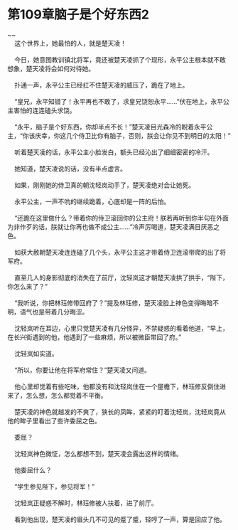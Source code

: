 # 第109章脑子是个好东西2
~~<br>&nbsp;&nbsp;&nbsp;&nbsp;这个世界上，她最怕的人，就是楚天凌！<br><br>&nbsp;&nbsp;&nbsp;&nbsp;今日，她意图教训镇北将军，竟还被楚天凌抓了个现形，永平公主根本就不敢想象，楚天凌将会如何对待她。<br><br>&nbsp;&nbsp;&nbsp;&nbsp;扑通一声，永平公主已经扛不住楚天凌的威压了，跪在了地上。<br><br>&nbsp;&nbsp;&nbsp;&nbsp;“皇兄，永平知错了！永平再也不敢了，求皇兄饶恕永平……”伏在地上，永平公主害怕的连连磕头求饶。<br><br>&nbsp;&nbsp;&nbsp;&nbsp;“永平，脑子是个好东西，你却半点不长！”楚天凌目光森冷的睨着永平公主，“你该庆幸，你这几个侍卫比你有脑子，否则，朕会让你见不到明日的太阳！”<br><br>&nbsp;&nbsp;&nbsp;&nbsp;听着楚天凌的话，永平公主小脸发白，额头已经沁出了细细密密的冷汗。<br><br>&nbsp;&nbsp;&nbsp;&nbsp;她知道，楚天凌说的话，没有半点虚言。<br><br>&nbsp;&nbsp;&nbsp;&nbsp;如果，刚刚她的侍卫真的朝沈轻岚动手了，楚天凌绝对会让她死。<br><br>&nbsp;&nbsp;&nbsp;&nbsp;永平公主，一声不吭的继续跪着，心底却是一阵的后怕。<br><br>&nbsp;&nbsp;&nbsp;&nbsp;“还跪在这里做什么？带着你的侍卫滚回你的公主府！朕若再听到你半句在外面为非作歹的话，朕就让你再也做不成公主……”冷声厉喝道，楚天凌满目厌恶之色。<br><br>&nbsp;&nbsp;&nbsp;&nbsp;如获大赦朝楚天凌连连磕了几个头，永平公主这才带着侍卫连滚带爬的出了将军府。<br><br>&nbsp;&nbsp;&nbsp;&nbsp;直至几人的身影彻底的消失在了前厅，沈轻岚这才朝楚天凌拱了拱手，“陛下，你怎么来了？”<br><br>&nbsp;&nbsp;&nbsp;&nbsp;“我听说，你把林珏修带回府了？”提及林珏修，楚天凌脸上神色变得晦暗不明，语气也是带着几分晦涩。<br><br>&nbsp;&nbsp;&nbsp;&nbsp;沈轻岚听在耳边，心里只觉楚天凌有几分怪异，不禁疑惑的看着他道，“早上，在长兴街遇到的他，他遇到了一些麻烦，所以被微臣带回了府。”<br><br>&nbsp;&nbsp;&nbsp;&nbsp;沈轻岚如实道。<br><br>&nbsp;&nbsp;&nbsp;&nbsp;“所以，你要让他在将军府常住？”楚天凌又问道。<br><br>&nbsp;&nbsp;&nbsp;&nbsp;他心里却觉着有些吃味，他都没有和沈轻岚住在一个屋檐下，林珏修反倒住进来了，怎么想，怎么都觉着不平衡。<br><br>&nbsp;&nbsp;&nbsp;&nbsp;楚天凌的神色就越发的不爽了，狭长的凤眸，紧紧的盯着沈轻岚，沈轻岚竟从他的眸子里看出了些许委屈之色。<br><br>&nbsp;&nbsp;&nbsp;&nbsp;委屈？<br><br>&nbsp;&nbsp;&nbsp;&nbsp;沈轻岚神色微怔，怎么都想不到，楚天凌会露出这样的情绪。<br><br>&nbsp;&nbsp;&nbsp;&nbsp;他委屈什么？<br><br>&nbsp;&nbsp;&nbsp;&nbsp;“学生参见陛下，参见将军！”<br><br>&nbsp;&nbsp;&nbsp;&nbsp;沈轻岚正疑惑不解时，林珏修被人扶着，进了前厅。<br><br>&nbsp;&nbsp;&nbsp;&nbsp;看到他出现，楚天凌的眉头几不可见的蹙了蹙，轻哼了一声，算是回应了他。<br><br>
                    

<script>_fwqdsqadxfw()</script>
<div><script>_dfwf1dw();</script></div>
<div><script>_dfwf1agdw();</script></div>
                